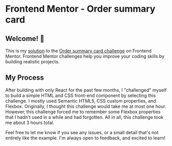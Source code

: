 # Frontend Mentor - Order summary card

## Welcome! 👋

This is my [solution](https://shinheep.github.io/Order-Summary-Component/) to the [Order summary card challenge](https://www.frontendmentor.io/challenges/order-summary-component-QlPmajDUj) on Frontend Mentor. Frontend Mentor challenges help you improve your coding skills by building realistic projects.

## My Process

After building with only React for the past few months, I "challenged" myself to build a simple HTML and CSS front-end component by selecting this challenge. I mostly used Semantic HTML5, CSS custom properties, and Flexbox. Originally, I thought this challenge would take me at most one hour. However, this challenge forced me to remember some Flexbox properties that I hadn't used in a while and had forgotten. All in all, this challenge took me about 3 hours total.

Feel free to let me know if you see any issues, or a small detail that's not entirely like the example. I'm always open to feedback, and excited to learn!
